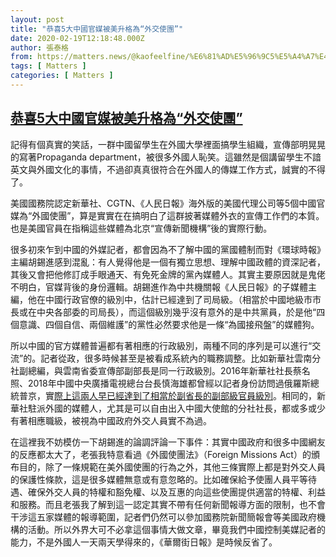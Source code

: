 ```yaml
---
layout: post
title: "恭喜5大中國官媒被美升格為“外交使團”"
date: 2020-02-19T12:18:48.000Z
author: 張泰格
from: https://matters.news/@kaofeelfine/%E6%81%AD%E5%96%9C5%E5%A4%A7%E4%B8%AD%E5%9C%8B%E5%AE%98%E5%AA%92%E8%A2%AB%E7%BE%8E%E5%8D%87%E6%A0%BC%E7%82%BA-%E5%A4%96%E4%BA%A4%E4%BD%BF%E5%9C%98-bafyreifjli4xacksdsw645im2qajizj5cmaiptnyxubqadhmb3phnedioa
tags: [ Matters ]
categories: [ Matters ]
---
```

<!--1582114728000-->
[恭喜5大中國官媒被美升格為“外交使團”](https://matters.news/@kaofeelfine/%E6%81%AD%E5%96%9C5%E5%A4%A7%E4%B8%AD%E5%9C%8B%E5%AE%98%E5%AA%92%E8%A2%AB%E7%BE%8E%E5%8D%87%E6%A0%BC%E7%82%BA-%E5%A4%96%E4%BA%A4%E4%BD%BF%E5%9C%98-bafyreifjli4xacksdsw645im2qajizj5cmaiptnyxubqadhmb3phnedioa)
------

<div>
<p>記得有個真實的笑話，一群中國留學生在外國大學裡面搞學生組織，宣傳部明晃晃的寫著Propaganda department，被很多外國人恥笑。這雖然是個講留學生不諳英文與外國文化的事情，不過卻真真很符合在外國人的傳媒工作方式，誠實的不得了。</p><p>美國國務院認定新華社、CGTN、《人民日報》海外版的美國代理公司等5個中國官媒為“外國使團”，算是實實在在搞明白了這群披著媒體外衣的宣傳工作們的本質。也是美國官員在指稱這些媒體為北京“宣傳新聞機構”後的實際行動。</p><p>很多初來乍到中國的外媒記者，都會因為不了解中國的黨國體制而對《環球時報》主編胡錫進感到混亂：有人覺得他是一個有獨立思想、理解中國政體的資深記者，其後又會把他修訂成手眼通天、有免死金牌的黨內媒體人。其實主要原因就是鬼佬不明白，官媒背後的身份邏輯。胡錫進作為中共機關報《人民日報》的子媒體主編，他在中國行政官僚的級別中，估計已經達到了司局級。（相當於中國地級市市長或在中央各部委的司局長），而這個級別幾乎沒有意外的是中共黨員，於是他“四個意識、四個自信、兩個維護”的黨性必然要求他是一條“為國接飛盤”的媒體狗。</p><p>所以中國的官方媒體普遍都有著相應的行政級別，兩種不同的序列是可以進行“交流”的。記者從政，很多時候甚至是被看成系統內的職務調整。比如新華社雲南分社副總編，與雲南省委宣傳部副部長是同一行政級別。2016年新華社社長蔡名照、2018年中國中央廣播電視總台台長慎海雄都曾經以記者身份訪問過俄羅斯總統普京，實<a href="https://www.guancha.cn/politics/2018_11_02_478068.shtml" target="_blank">際上這兩人早已經達到了相當於副省長的副部級官員級別</a>。相同的，新華社駐派外國的媒體人，尤其是可以自由出入中國大使館的分社社長，都或多或少有著相應職級，被視為中國政府外交人員實不為過。</p><p>在這裡我不妨模仿一下胡錫進的論調評論一下事件：其實中國政府和很多中國網友的反應都太大了，老張我特意看過《外國使團法》（Foreign Missions Act）的頒布目的，除了一條規範在美外國使團的行為之外，其他三條實際上都是對外交人員的保護性條款，這是很多媒體無意或有意忽略的。比如確保給予使團人員平等待遇、確保外交人員的特權和豁免權、以及互惠的向這些使團提供適當的特權、利益和服務。而且老張我了解到這一認定其實不帶有任何新聞報導方面的限制，也不會干涉這五家媒體的報導範圍，記者們仍然可以參加國務院新聞簡報會等美國政府機構的活動。所以外界大可不必拿這個事情大做文章，畢竟我們中國控制美媒記者的能力，不是外國人一天兩天學得來的，《華爾街日報》是時候反省了。</p>
</div>

